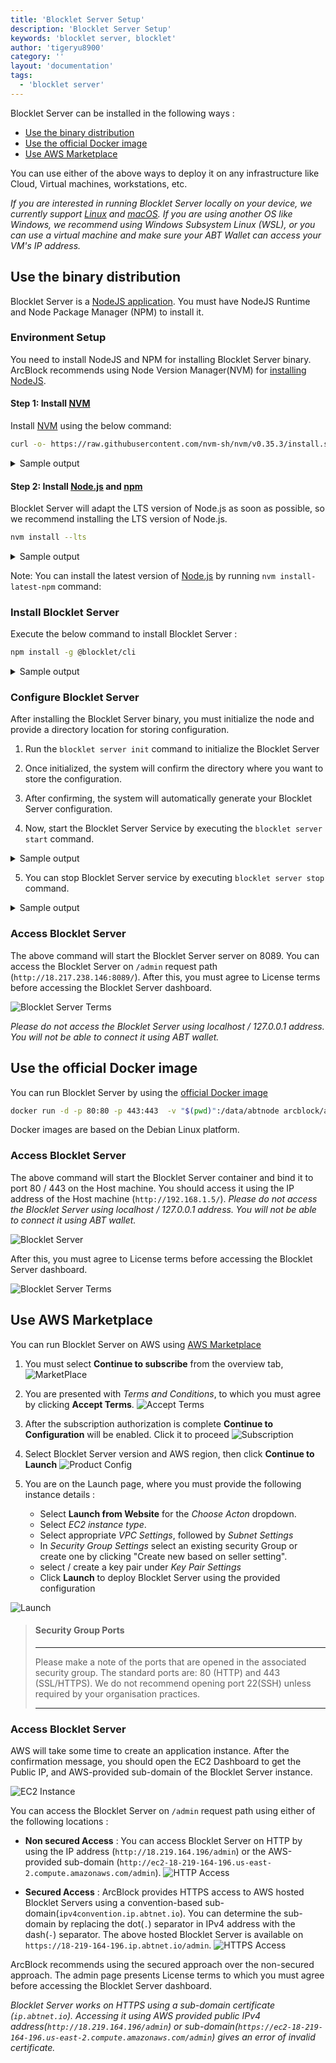 ```yaml
---
title: 'Blocklet Server Setup'
description: 'Blocklet Server Setup'
keywords: 'blocklet server, blocklet'
author: 'tigeryu8900'
category: ''
layout: 'documentation'
tags:
  - 'blocklet server'
---
```

Blocklet Server can be installed in the following ways :

  - [Use the binary distribution](#use-the-binary-distribution)
  - [Use the official Docker image](#use-the-official-docker-image)
  - [Use AWS Marketplace](#use-aws-marketplace)

You can use either of the above ways to deploy it on any infrastructure like Cloud, Virtual machines, workstations, etc.

*If you are interested in running Blocklet Server locally on your device, we currently support [Linux] and [macOS]. If you are using another OS like Windows, we recommend using Windows Subsystem Linux (WSL), or you can use a virtual machine and make sure your ABT Wallet can access your VM's IP address.*

## Use the binary distribution

Blocklet Server is a [NodeJS application](https://www.npmjs.com/package/@blocklet/cli). You must have NodeJS Runtime and Node Package Manager (NPM) to install it.

### Environment Setup
You need to install NodeJS and NPM for installing Blocklet Server binary. ArcBlock recommends using Node Version Manager(NVM) for [installing NodeJS](https://nodejs.org/en/download/package-manager/#nvm).

#### Step 1: Install [NVM]

Install [NVM] using the below command:

```bash
curl -o- https://raw.githubusercontent.com/nvm-sh/nvm/v0.35.3/install.sh | bash
```

<details>
<summary>Sample output</summary>

![install nvm](./images/install_nvm.gif)

</details>

#### Step 2: Install [Node.js] and [npm]

Blocklet Server will adapt the LTS version of Node.js as soon as possible, so we recommend installing the LTS version of Node.js.

```bash
nvm install --lts
```

<details>
<summary>Sample output</summary>

![install Node.js](./images/install_nodejs_lts.gif)

</details>

Note: You can install the latest version of [Node.js] by running `nvm install-latest-npm` command:

### Install Blocklet Server

Execute the below command to install Blocklet Server :

```bash
npm install -g @blocklet/cli
```

<details>
<summary>Sample output</summary>

![Install Blocklet Server](./images/install_abtnode.gif)

</details>

### Configure Blocklet Server

After installing the Blocklet Server binary, you must initialize the node and provide a directory location for storing configuration.

1. Run the `blocklet server init` command  to initialize the Blocklet Server

2. Once initialized, the system will confirm the directory where you want to store the configuration.

3. After confirming, the system will automatically generate your Blocklet Server configuration.

4. Now, start the Blocklet Server Service by executing the  `blocklet server start` command.

<details>
<summary>Sample output</summary>

![Start Blocklet Server](./images/start_abtnode.gif)

</details>

5. You can stop Blocklet Server service by executing `blocklet server stop` command.

<details>
<summary>Sample output</summary>

![Stop Blocklet Server](./images/stop_abtnode.gif)

</details>

### Access Blocklet Server

The above command will start the Blocklet Server server on 8089. You can access the Blocklet Server on `/admin` request path (`http://18.217.238.146:8089/`). After this, you must agree to License terms before accessing the Blocklet Server dashboard.

![Blocklet Server Terms](./images/node_acceptterms.png)

*Please do not access the Blocklet Server using localhost / 127.0.0.1 address. You will not be able to connect it using ABT wallet.*

## Use the official Docker image

You can run Blocklet Server by using the [official Docker image](https://hub.docker.com/r/arcblock/abtnode)

```bash
docker run -d -p 80:80 -p 443:443  -v "$(pwd)":/data/abtnode arcblock/abtnode
```

Docker images are based on the Debian Linux platform.

### Access Blocklet Server

The above command will start the Blocklet Server container and bind it to port 80 /  443 on the Host machine. You should access it using the IP address of the Host machine (`http://192.168.1.5/`). *Please do not access the Blocklet Server using localhost / 127.0.0.1 address. You will not be able to connect it using ABT wallet.*

![Blocklet Server](./images/docker_abtnode.png)

After this, you must agree to License terms before accessing the Blocklet Server dashboard.

![Blocklet Server Terms](./images/docker_acceptterms.png)

## Use AWS Marketplace

You can run Blocklet Server on AWS using [AWS Marketplace](https://aws.amazon.com/marketplace/pp/B089KM6SFR?qid=1620381487343&sr=0-1&ref_=srh_res_product_title)

1. You must select **Continue to subscribe** from the overview tab,
  ![MarketPlace](./images/aws_marketplace.png)

2. You are presented with *Terms and Conditions*, to which you must agree by clicking **Accept Terms**.
  ![Accept Terms](./images/aws_terms.png)

3. After the subscription authorization is complete **Continue to Configuration** will be enabled. Click it to proceed
  ![Subscription](./images/aws_subscription_auth.png)

4. Select Blocklet Server version and AWS region, then click **Continue to Launch**
  ![Product Config](./images/aws_product_config.png)

5. You are on the Launch page, where you must provide the following instance details :

    - Select **Launch from Website** for the *Choose Acton* dropdown.
    - Select *EC2 instance type*.
    - Select appropriate *VPC Settings*, followed by *Subnet Settings*
    - In *Security Group Settings* select an existing security Group or create one by clicking "Create new based on seller setting".
    - select / create a key pair under *Key Pair Settings*
    - Click **Launch** to deploy Blocklet Server using the provided configuration

  ![Launch](./images/aws_launch.png)


> ####  Security Group Ports
>
> ---
>
> Please make a note of the ports that are opened in the associated security group. The standard ports are: 80 (HTTP) and 443 (SSL/HTTPS). We do not recommend opening port 22(SSH) unless required by your organisation practices.
>
> ---

### Access Blocklet Server

AWS will take some time to create an application instance. After the confirmation message, you should open the EC2 Dashboard to get the Public IP, and AWS-provided sub-domain of the Blocklet Server instance.

![EC2 Instance](./images/aws_ec2_view.png)

You can access the Blocklet Server on `/admin` request path using either of the following locations :
- **Non secured Access** : You can access Blocklet Server on HTTP by using the IP address (`http://18.219.164.196/admin`) or the AWS-provided sub-domain (`http://ec2-18-219-164-196.us-east-2.compute.amazonaws.com/admin`).
![HTTP Access](./images/aws_ec2_http_access.png)

- **Secured Access** : ArcBlock provides HTTPS access to AWS hosted Blocklet Servers using a convention-based sub-domain(`ipv4convention.ip.abtnet.io`). You can determine the sub-domain by replacing the dot(`.`) separator in IPv4 address with the dash(`-`) separator. The above hosted Blocklet Server is available on `https://18-219-164-196.ip.abtnet.io/admin`.
![HTTPS Access](./images/aws_ec2_https_access.png)

ArcBlock recommends using the secured approach over the non-secured approach. The admin page presents License terms to which you must agree before accessing the Blocklet Server dashboard.

*Blocklet Server works on HTTPS using a sub-domain certificate (`ip.abtnet.io`). Accessing it using AWS provided public IPv4 address(`http://18.219.164.196/admin`) or sub-domain(`https://ec2-18-219-164-196.us-east-2.compute.amazonaws.com/admin`) gives an error of invalid certificate.*

[Linux]:   https://www.linux.org
[macOS]:   https://www.apple.com/macos
[NVM]:     https://github.com/nvm-sh/nvm
[Node.js]: https://nodejs.org
[npm]:     https://www.npmjs.com
